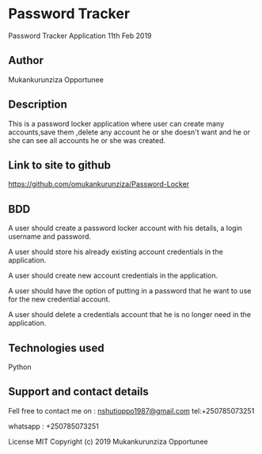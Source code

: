 # Password Tracker

Password Tracker Application 11th Feb 2019

## Author

Mukankurunziza Opportunee

## Description

This is a password locker application where user can create many accounts,save them ,delete any account he or she doesn't want and he or she can see all accounts he or she was created.

## Link to site to github

https://github.com/omukankurunziza/Password-Locker

## BDD

A user should create a password locker account with his details, a login username and password.

A user should store his already existing account credentials in the application.

A user should create new account credentials in the application.

A user should have the option of putting in a password that he want to use for the new credential account.

A user should delete a credentials account that he is no longer need in the application.

## Technologies used

Python

## Support and contact details

Fell free to contact me on :
nshutioppo1987@gmail.com tel:+250785073251

whatsapp : +250785073251

License
MIT Copyright (c) 2019 Mukankurunziza Opportunee
